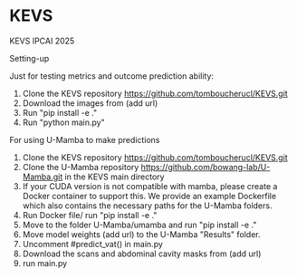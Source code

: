 # KEVS

KEVS IPCAI 2025

Setting-up

Just for testing metrics and outcome prediction ability:

1) Clone the KEVS repository https://github.com/tomboucherucl/KEVS.git
2) Download the images from (add url)
3) Run "pip install -e ."
4) Run "python main.py"

For using U-Mamba to make predictions

1. Clone the KEVS repository https://github.com/tomboucherucl/KEVS.git
2. Clone the U-Mamba repository https://github.com/bowang-lab/U-Mamba.git in the KEVS main directory
3. If your CUDA version is not compatible with mamba, please create a Docker container to support this. We provide an example Dockerfile which also contains the necessary paths for the U-Mamba folders.
4. Run Docker file/ run "pip install -e ."
5. Move to the folder U-Mamba/umamba and run "pip install -e ."
6. Move model weights (add url) to the U-Mamba "Results" folder.
7. Uncomment #predict_vat() in main.py
8. Download the scans and abdominal cavity masks from (add url)
9. run main.py
